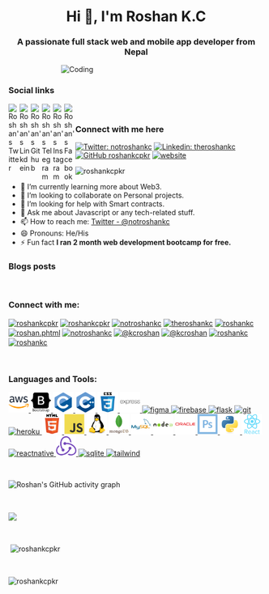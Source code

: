 
<h1 align="center">Hi 👋, I'm Roshan K.C</h1>
<h3 align="center">A passionate full stack web and mobile app developer from Nepal</h3>
<img align="right" alt="Coding" width="400" src="https://cdn.dribbble.com/users/1162077/screenshots/3848914/programmer.gif">
<br/>
<h3>Social links</h3>
<a href="https://twitter.com/notroshankc">
  <img align="left" alt="Roshan's Twitter" width="22px" src="https://cdn.jsdelivr.net/npm/simple-icons@v3/icons/twitter.svg" />
</a>
<a href="https://linkedin.com/in/theroshankc">
  <img align="left" alt="Roshan's Linkdein" width="22px" src="https://cdn.jsdelivr.net/npm/simple-icons@v3/icons/linkedin.svg" />
</a>
<a href="https://github.com/roshankcpkr">
  <img align="left" alt="Roshan's Github" width="22px" src="https://cdn.jsdelivr.net/npm/simple-icons@v3/icons/github.svg" />
</a>
<a href="https://t.me/yagami321">
  <img align="left" alt="Roshan's Telegram" width="22px" src="https://cdn.jsdelivr.net/npm/simple-icons@v3/icons/telegram.svg" />
</a>
<a href="https://instagram.com/notroshankc/">
  <img align="left" alt="Roshan's Instagram" width="22px" src="https://cdn.jsdelivr.net/npm/simple-icons@v3/icons/instagram.svg" />
</a>
<a href="https://www.facebook.com/roshan.phtml/">
  <img align="left" alt="Roshan's Facebook" width="22px" src="https://cdn.jsdelivr.net/npm/simple-icons@v3/icons/facebook.svg" />
</a>

<br/>

### Connect with me here
[![Twitter: notroshankc](https://img.shields.io/twitter/follow/notroshankc?style=social)](https://twitter.com/notroshankc)
[![Linkedin: theroshankc](https://img.shields.io/badge/-theroshankc-blue?style=flat-square&logo=Linkedin&logoColor=white&link=https://www.linkedin.com/in/theroshankc/)](https://www.linkedin.com/in/theroshankc/)
[![GitHub roshankcpkr](https://img.shields.io/github/followers/roshankcpkr?label=follow&style=social)](https://github.com/roshankcpkr)
[![website](https://img.shields.io/badge/PortfolioWebsite-roshankc.info.np-2648ff?style=flat-square&logo=google-chrome)](https://roshankc.info.np/)

<p align="left"> <img src="https://komarev.com/ghpvc/?username=roshankcpkr&label=Profile%20views&color=0e75b6&style=flat" alt="roshankcpkr" /> </p>

- 🌱 I’m currently learning more about Web3.
- 👯 I’m looking to collaborate on Personal projects.
- 🤔 I’m looking for help with Smart contracts.
- 💬 Ask me about Javascript or any tech-related stuff.
- 📫 How to reach me: [Twitter - @notroshankc](https://twitter.com/notroshankc)
- 😄 Pronouns: He/His
- ⚡ Fun fact **I ran 2 month web development bootcamp for free.**

### Blogs posts
<!-- BLOG-POST-LIST:START -->
<!-- BLOG-POST-LIST:END -->
<br/>
<h3 align="left">Connect with me:</h3>
<p align="left">
<a href="https://codepen.io/roshankcpkr" target="blank"><img align="center" src="https://raw.githubusercontent.com/rahuldkjain/github-profile-readme-generator/master/src/images/icons/Social/codepen.svg" alt="roshankcpkr" height="30" width="40" /></a>
<a href="https://dev.to/roshankcpkr" target="blank"><img align="center" src="https://raw.githubusercontent.com/rahuldkjain/github-profile-readme-generator/master/src/images/icons/Social/devto.svg" alt="roshankcpkr" height="30" width="40" /></a>
<a href="https://twitter.com/notroshankc" target="blank"><img align="center" src="https://raw.githubusercontent.com/rahuldkjain/github-profile-readme-generator/master/src/images/icons/Social/twitter.svg" alt="notroshankc" height="30" width="40" /></a>
<a href="https://linkedin.com/in/theroshankc" target="blank"><img align="center" src="https://raw.githubusercontent.com/rahuldkjain/github-profile-readme-generator/master/src/images/icons/Social/linked-in-alt.svg" alt="theroshankc" height="30" width="40" /></a>
<a href="https://codesandbox.com/roshankc" target="blank"><img align="center" src="https://raw.githubusercontent.com/rahuldkjain/github-profile-readme-generator/master/src/images/icons/Social/codesandbox.svg" alt="roshankc" height="30" width="40" /></a>
<a href="https://fb.com/roshan.phtml" target="blank"><img align="center" src="https://raw.githubusercontent.com/rahuldkjain/github-profile-readme-generator/master/src/images/icons/Social/facebook.svg" alt="roshan.phtml" height="30" width="40" /></a>
<a href="https://instagram.com/notroshankc" target="blank"><img align="center" src="https://raw.githubusercontent.com/rahuldkjain/github-profile-readme-generator/master/src/images/icons/Social/instagram.svg" alt="notroshankc" height="30" width="40" /></a>
<a href="https://hashnode.com/@kcroshan" target="blank"><img align="center" src="https://raw.githubusercontent.com/rahuldkjain/github-profile-readme-generator/master/src/images/icons/Social/hashnode.svg" alt="@kcroshan" height="30" width="40" /></a>
<a href="https://medium.com/@kcroshan" target="blank"><img align="center" src="https://raw.githubusercontent.com/rahuldkjain/github-profile-readme-generator/master/src/images/icons/Social/medium.svg" alt="@kcroshan" height="30" width="40" /></a>
<a href="https://www.hackerrank.com/roshankc" target="blank"><img align="center" src="https://raw.githubusercontent.com/rahuldkjain/github-profile-readme-generator/master/src/images/icons/Social/hackerrank.svg" alt="roshankc" height="30" width="40" /></a>
<a href="https://www.leetcode.com/roshankc" target="blank"><img align="center" src="https://raw.githubusercontent.com/rahuldkjain/github-profile-readme-generator/master/src/images/icons/Social/leet-code.svg" alt="roshankc" height="30" width="40" /></a>
</p>
<br/>
<h3 align="left">Languages and Tools:</h3>
<p align="left"> <a href="https://aws.amazon.com" target="_blank" rel="noreferrer"> <img src="https://raw.githubusercontent.com/devicons/devicon/master/icons/amazonwebservices/amazonwebservices-original-wordmark.svg" alt="aws" width="40" height="40"/> </a> <a href="https://getbootstrap.com" target="_blank" rel="noreferrer"> <img src="https://raw.githubusercontent.com/devicons/devicon/master/icons/bootstrap/bootstrap-plain-wordmark.svg" alt="bootstrap" width="40" height="40"/> </a> <a href="https://www.cprogramming.com/" target="_blank" rel="noreferrer"> <img src="https://raw.githubusercontent.com/devicons/devicon/master/icons/c/c-original.svg" alt="c" width="40" height="40"/> </a> <a href="https://www.w3schools.com/cpp/" target="_blank" rel="noreferrer"> <img src="https://raw.githubusercontent.com/devicons/devicon/master/icons/cplusplus/cplusplus-original.svg" alt="cplusplus" width="40" height="40"/> </a> <a href="https://www.w3schools.com/css/" target="_blank" rel="noreferrer"> <img src="https://raw.githubusercontent.com/devicons/devicon/master/icons/css3/css3-original-wordmark.svg" alt="css3" width="40" height="40"/> </a> <a href="https://expressjs.com" target="_blank" rel="noreferrer"> <img src="https://raw.githubusercontent.com/devicons/devicon/master/icons/express/express-original-wordmark.svg" alt="express" width="40" height="40"/> </a> <a href="https://www.figma.com/" target="_blank" rel="noreferrer"> <img src="https://www.vectorlogo.zone/logos/figma/figma-icon.svg" alt="figma" width="40" height="40"/> </a> <a href="https://firebase.google.com/" target="_blank" rel="noreferrer"> <img src="https://www.vectorlogo.zone/logos/firebase/firebase-icon.svg" alt="firebase" width="40" height="40"/> </a> <a href="https://flask.palletsprojects.com/" target="_blank" rel="noreferrer"> <img src="https://www.vectorlogo.zone/logos/pocoo_flask/pocoo_flask-icon.svg" alt="flask" width="40" height="40"/> </a> <a href="https://git-scm.com/" target="_blank" rel="noreferrer"> <img src="https://www.vectorlogo.zone/logos/git-scm/git-scm-icon.svg" alt="git" width="40" height="40"/> </a> <a href="https://heroku.com" target="_blank" rel="noreferrer"> <img src="https://www.vectorlogo.zone/logos/heroku/heroku-icon.svg" alt="heroku" width="40" height="40"/> </a> <a href="https://www.w3.org/html/" target="_blank" rel="noreferrer"> <img src="https://raw.githubusercontent.com/devicons/devicon/master/icons/html5/html5-original-wordmark.svg" alt="html5" width="40" height="40"/> </a> <a href="https://developer.mozilla.org/en-US/docs/Web/JavaScript" target="_blank" rel="noreferrer"> <img src="https://raw.githubusercontent.com/devicons/devicon/master/icons/javascript/javascript-original.svg" alt="javascript" width="40" height="40"/> </a> <a href="https://www.linux.org/" target="_blank" rel="noreferrer"> <img src="https://raw.githubusercontent.com/devicons/devicon/master/icons/linux/linux-original.svg" alt="linux" width="40" height="40"/> </a> <a href="https://www.mongodb.com/" target="_blank" rel="noreferrer"> <img src="https://raw.githubusercontent.com/devicons/devicon/master/icons/mongodb/mongodb-original-wordmark.svg" alt="mongodb" width="40" height="40"/> </a> <a href="https://www.mysql.com/" target="_blank" rel="noreferrer"> <img src="https://raw.githubusercontent.com/devicons/devicon/master/icons/mysql/mysql-original-wordmark.svg" alt="mysql" width="40" height="40"/> </a> <a href="https://nodejs.org" target="_blank" rel="noreferrer"> <img src="https://raw.githubusercontent.com/devicons/devicon/master/icons/nodejs/nodejs-original-wordmark.svg" alt="nodejs" width="40" height="40"/> </a> <a href="https://www.oracle.com/" target="_blank" rel="noreferrer"> <img src="https://raw.githubusercontent.com/devicons/devicon/master/icons/oracle/oracle-original.svg" alt="oracle" width="40" height="40"/> </a> <a href="https://www.photoshop.com/en" target="_blank" rel="noreferrer"> <img src="https://raw.githubusercontent.com/devicons/devicon/master/icons/photoshop/photoshop-line.svg" alt="photoshop" width="40" height="40"/> </a> <a href="https://www.python.org" target="_blank" rel="noreferrer"> <img src="https://raw.githubusercontent.com/devicons/devicon/master/icons/python/python-original.svg" alt="python" width="40" height="40"/> </a> <a href="https://reactjs.org/" target="_blank" rel="noreferrer"> <img src="https://raw.githubusercontent.com/devicons/devicon/master/icons/react/react-original-wordmark.svg" alt="react" width="40" height="40"/> </a> <a href="https://reactnative.dev/" target="_blank" rel="noreferrer"> <img src="https://reactnative.dev/img/header_logo.svg" alt="reactnative" width="40" height="40"/> </a> <a href="https://redux.js.org" target="_blank" rel="noreferrer"> <img src="https://raw.githubusercontent.com/devicons/devicon/master/icons/redux/redux-original.svg" alt="redux" width="40" height="40"/> </a> <a href="https://www.sqlite.org/" target="_blank" rel="noreferrer"> <img src="https://www.vectorlogo.zone/logos/sqlite/sqlite-icon.svg" alt="sqlite" width="40" height="40"/> </a> <a href="https://tailwindcss.com/" target="_blank" rel="noreferrer"> <img src="https://www.vectorlogo.zone/logos/tailwindcss/tailwindcss-icon.svg" alt="tailwind" width="40" height="40"/> </a> </p>
<br/>
<p><img aling ="center" src="https://activity-graph.herokuapp.com/graph?username=roshankcpkr&&theme=xcode" alt="Roshan's GitHub activity graph"></p>
<br>
<p><a href="https://github.com/roshankcpkr">
  <img align="center" src="https://github-readme-stats.vercel.app/api/top-langs/?username=roshankcpkr&theme=light&hide_langs_below=1" />
</a></p>
<br/>
<p>&nbsp;<img align="center" src="https://github-readme-stats.vercel.app/api?username=roshankcpkr&show_icons=true&locale=en" alt="roshankcpkr" /></p>
<br/>
<p><img align="center" src="https://github-readme-streak-stats.herokuapp.com/?user=roshankcpkr&" alt="roshankcpkr" /></p>
<br/>

